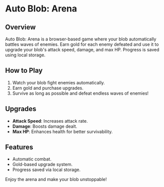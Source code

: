 # Auto Blob: Arena

## Overview
Auto Blob: Arena is a browser-based game where your blob automatically battles waves of enemies. Earn gold for each enemy defeated and use it to upgrade your blob's attack speed, damage, and max HP. Progress is saved using local storage.

## How to Play
1. Watch your blob fight enemies automatically.
2. Earn gold and purchase upgrades.
3. Survive as long as possible and defeat endless waves of enemies!

## Upgrades
- **Attack Speed**: Increases attack rate.
- **Damage**: Boosts damage dealt.
- **Max HP**: Enhances health for better survivability.

## Features
- Automatic combat.
- Gold-based upgrade system.
- Progress saved via local storage.

Enjoy the arena and make your blob unstoppable!